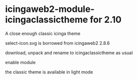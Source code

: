 # icingaweb2-module-icingaclassictheme for 2.10
A close enough classic icinga theme

select-icon.svg is borrowed from icingaweb2 2.8.6

download, unpack and rename to icingaclassictheme as usual

enable module

the classic theme is available in light mode

